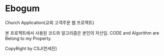 # Ebogum
Church Application(교회 고객주문 웹 프로젝트)

본 프로젝트에서 사용된 코드와 알고리즘은 본인의 자산임.
CODE and Algorithm are Belong to my Property.

CopyRight by CSJ(천세진)
